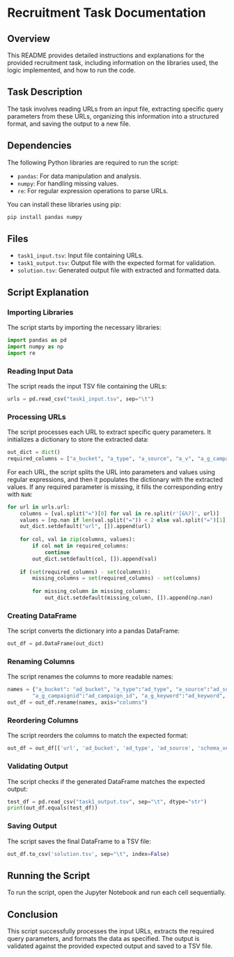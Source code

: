 # Recruitment Task Documentation

## Overview
This README provides detailed instructions and explanations for the provided recruitment task, including information on the libraries used, the logic implemented, and how to run the code.

## Task Description
The task involves reading URLs from an input file, extracting specific query parameters from these URLs, organizing this information into a structured format, and saving the output to a new file.

## Dependencies
The following Python libraries are required to run the script:
- `pandas`: For data manipulation and analysis.
- `numpy`: For handling missing values.
- `re`: For regular expression operations to parse URLs.

You can install these libraries using pip:
```bash
pip install pandas numpy
```

## Files
- `task1_input.tsv`: Input file containing URLs.
- `task1_output.tsv`: Output file with the expected format for validation.
- `solution.tsv`: Generated output file with extracted and formatted data.

## Script Explanation

### Importing Libraries
The script starts by importing the necessary libraries:
```python
import pandas as pd
import numpy as np
import re
```

### Reading Input Data
The script reads the input TSV file containing the URLs:
```python
urls = pd.read_csv("task1_input.tsv", sep="\t")
```

### Processing URLs
The script processes each URL to extract specific query parameters. It initializes a dictionary to store the extracted data:
```python
out_dict = dict()
required_columns = ["a_bucket", "a_type", "a_source", "a_v", "a_g_campaignid", "a_g_keyword", "a_g_adgroupid", "a_g_creative"]
```

For each URL, the script splits the URL into parameters and values using regular expressions, and then it populates the dictionary with the extracted values. If any required parameter is missing, it fills the corresponding entry with `NaN`:
```python
for url in urls.url:
    columns = [val.split("=")[0] for val in re.split(r'[&%?]', url)]
    values = [np.nan if len(val.split("=")) < 2 else val.split("=")[1] for val in re.split(r'[&%?]', url)]
    out_dict.setdefault("url", []).append(url)
    
    for col, val in zip(columns, values):
        if col not in required_columns:
            continue
        out_dict.setdefault(col, []).append(val)
        
    if (set(required_columns) - set(columns)):
        missing_columns = set(required_columns) - set(columns)
        
        for missing_column in missing_columns:
            out_dict.setdefault(missing_column, []).append(np.nan)
```

### Creating DataFrame
The script converts the dictionary into a pandas DataFrame:
```python
out_df = pd.DataFrame(out_dict)
```

### Renaming Columns
The script renames the columns to more readable names:
```python
names = {"a_bucket": "ad_bucket", "a_type":"ad_type", "a_source":"ad_source", "a_v":"schema_version", 
        "a_g_campaignid":"ad_campaign_id", "a_g_keyword":"ad_keyword", "a_g_adgroupid":"ad_adgroup_id", "a_g_creative":"ad_creative"}
out_df = out_df.rename(names, axis="columns")
```

### Reordering Columns
The script reorders the columns to match the expected format:
```python
out_df = out_df[['url', 'ad_bucket', 'ad_type', 'ad_source', 'schema_version', 'ad_campaign_id', 'ad_keyword', 'ad_adgroup_id', 'ad_creative']]
```

### Validating Output
The script checks if the generated DataFrame matches the expected output:
```python
test_df = pd.read_csv("task1_output.tsv", sep="\t", dtype="str")
print(out_df.equals(test_df))
```

### Saving Output
The script saves the final DataFrame to a TSV file:
```python
out_df.to_csv('solution.tsv', sep="\t", index=False)
```

## Running the Script
To run the script, open the Jupyter Notebook and run each cell sequentially.

## Conclusion
This script successfully processes the input URLs, extracts the required query parameters, and formats the data as specified. The output is validated against the provided expected output and saved to a TSV file.
